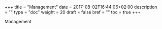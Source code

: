 +++
title = "Management"
date = 2017-08-02T16:44:06+02:00
description = ""
type = "doc"
weight = 20
draft = false
bref = ""
toc = true
+++

Management
